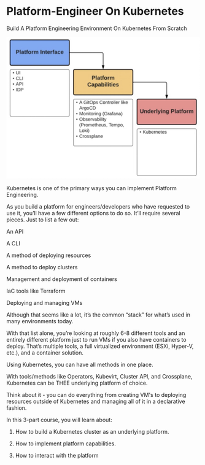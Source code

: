 # Platform-Engineer On Kubernetes

Build A Platform Engineering Environment On Kubernetes From Scratch

![tt](https://github.com/AoO-24/Platform-Engineer-Kube/blob/main/40171730216847_.pic.jpg)

Kubernetes is one of the primary ways you can implement Platform Engineering.



As you build a platform for engineers/developers who have requested to use it, you’ll have a few different options to do so. It’ll require several pieces. Just to list a few out:

An API

A CLI

A method of deploying resources

A method to deploy clusters

Management and deployment of containers

IaC tools like Terraform

Deploying and managing VMs



Although that seems like a lot, it’s the common “stack” for what’s used in many environments today.

With that list alone, you’re looking at roughly 6-8 different tools and an entirely different platform just to run VMs if you also have containers to deploy. That’s multiple tools, a full virtualized environment (ESXi, Hyper-V, etc.), and a container solution.

Using Kubernetes, you can have all methods in one place.



With tools/methods like Operators, Kubevirt, Cluster API, and Crossplane, Kubernetes can be THEE underlying platform of choice.



Think about it - you can do everything from creating VM's to deploying resources outside of Kubernetes and managing all of it in a declarative fashion.



In this 3-part course, you will learn about:

1. How to build a Kubernetes cluster as an underlying platform.

2. How to implement platform capabilities.

3. How to interact with the platform
